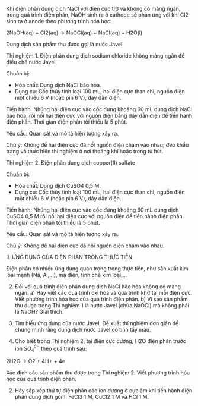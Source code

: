 Khi điện phân dung dịch NaCl với điện cực trơ và không có màng ngăn, trong quá trình điện phân, NaOH sinh ra ở cathode sẽ phản ứng với khí Cl2 sinh ra ở anode theo phương trình hóa học:

2NaOH(aq) + Cl2(aq) → NaOCl(aq) + NaCl(aq) + H2O(l)

Dung dịch sản phẩm thu được gọi là nước Javel.

Thí nghiệm 1. Điện phân dung dịch sodium chloride không màng ngăn để điều chế nước Javel

Chuẩn bị:
- Hóa chất: Dung dịch NaCl bão hòa.
- Dụng cụ: Cốc thủy tinh loại 100 mL, hai điện cực than chì, nguồn điện một chiều 6 V (hoặc pin 6 V), dây dẫn điện.

Tiến hành: Nhúng hai điện cực vào cốc đựng khoảng 60 mL dung dịch NaCl bão hòa, rồi nối hai điện cực với nguồn điện bằng dây dẫn điện để tiến hành điện phân. Thời gian điện phân tối thiểu là 5 phút.

Yêu cầu: Quan sát và mô tả hiện tượng xảy ra.

Chú ý: Không để hai điện cực đã nối nguồn điện chạm vào nhau; đeo khẩu trang và thực hiện thí nghiệm ở nơi thoáng khí hoặc trong tủ hút.

Thí nghiệm 2. Điện phân dung dịch copper(II) sulfate

Chuẩn bị:
- Hóa chất: Dung dịch CuSO4 0,5 M.
- Dụng cụ: Cốc thủy tinh loại 100 mL, hai điện cực than chì, nguồn điện một chiều 6 V (hoặc pin 6 V), dây dẫn điện.

Tiến hành: Nhúng hai điện cực vào cốc đựng khoảng 60 mL dung dịch CuSO4 0,5 M rồi nối hai điện cực với nguồn điện để tiến hành điện phân. Thời gian điện phân tối thiểu là 5 phút.

Yêu cầu: Quan sát và mô tả hiện tượng xảy ra.

Chú ý: Không để hai điện cực đã nối nguồn điện chạm vào nhau.

II. ỨNG DỤNG CỦA ĐIỆN PHÂN TRONG THỰC TIỄN

Điện phân có nhiều ứng dụng quan trọng trong thực tiễn, như sản xuất kim loại mạnh (Na, Al,...), mạ điện, tinh chế kim loại,...

2. Đối với quá trình điện phân dung dịch NaCl bão hòa không có màng ngăn:
a) Hãy viết các quá trình oxi hóa và quá trình khử tại mỗi điện cực. Viết phương trình hóa học của quá trình điện phân.
b) Vì sao sản phẩm thu được trong Thí nghiệm 1 là nước Javel (chứa NaOCl) mà không phải là NaOH? Giải thích.

1. Tìm hiểu ứng dụng của nước Javel. Đề xuất thí nghiệm đơn giản để chứng minh rằng dung dịch nước Javel có tính tẩy màu.

3. Cho biết trong Thí nghiệm 2, tại điện cực dương, H2O điện phân trước ion $SO_4^{2-}$ theo quá trình sau:

2H2O → O2 + 4H+ + 4e

Xác định các sản phẩm thu được trong Thí nghiệm 2. Viết phương trình hóa học của quá trình điện phân.

2. Hãy sắp xếp thứ tự điện phân các ion dương ở cực âm khi tiến hành điện phân dung dịch gồm: FeCl3 1 M, CuCl2 1 M và HCl 1 M.